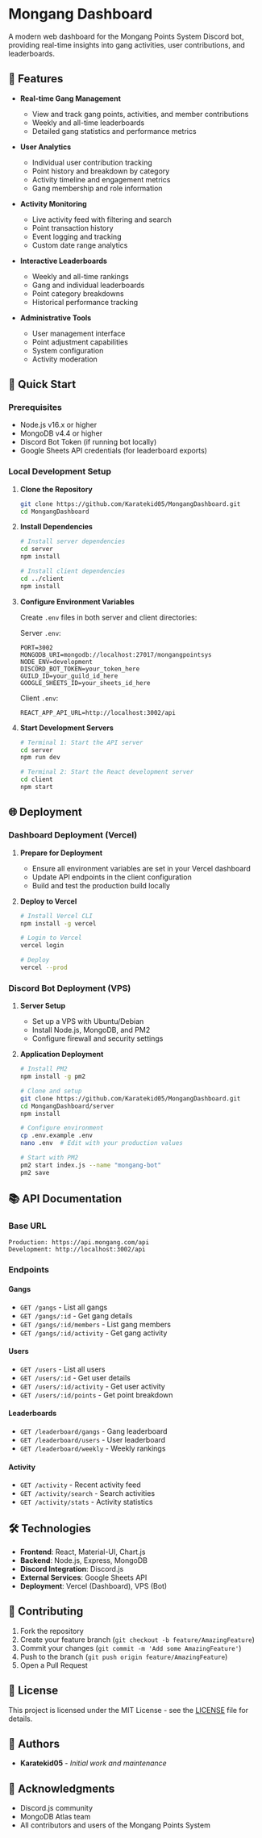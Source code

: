 # Mongang Dashboard

A modern web dashboard for the Mongang Points System Discord bot, providing real-time insights into gang activities, user contributions, and leaderboards.

## 🌟 Features

- **Real-time Gang Management**
  - View and track gang points, activities, and member contributions
  - Weekly and all-time leaderboards
  - Detailed gang statistics and performance metrics

- **User Analytics**
  - Individual user contribution tracking
  - Point history and breakdown by category
  - Activity timeline and engagement metrics
  - Gang membership and role information

- **Activity Monitoring**
  - Live activity feed with filtering and search
  - Point transaction history
  - Event logging and tracking
  - Custom date range analytics

- **Interactive Leaderboards**
  - Weekly and all-time rankings
  - Gang and individual leaderboards
  - Point category breakdowns
  - Historical performance tracking

- **Administrative Tools**
  - User management interface
  - Point adjustment capabilities
  - System configuration
  - Activity moderation

## 🚀 Quick Start

### Prerequisites

- Node.js v16.x or higher
- MongoDB v4.4 or higher
- Discord Bot Token (if running bot locally)
- Google Sheets API credentials (for leaderboard exports)

### Local Development Setup

1. **Clone the Repository**
   ```bash
   git clone https://github.com/Karatekid05/MongangDashboard.git
   cd MongangDashboard
   ```

2. **Install Dependencies**
   ```bash
   # Install server dependencies
   cd server
   npm install

   # Install client dependencies
   cd ../client
   npm install
   ```

3. **Configure Environment Variables**

   Create `.env` files in both server and client directories:

   Server `.env`:
   ```env
   PORT=3002
   MONGODB_URI=mongodb://localhost:27017/mongangpointsys
   NODE_ENV=development
   DISCORD_BOT_TOKEN=your_token_here
   GUILD_ID=your_guild_id_here
   GOOGLE_SHEETS_ID=your_sheets_id_here
   ```

   Client `.env`:
   ```env
   REACT_APP_API_URL=http://localhost:3002/api
   ```

4. **Start Development Servers**
   ```bash
   # Terminal 1: Start the API server
   cd server
   npm run dev

   # Terminal 2: Start the React development server
   cd client
   npm start
   ```

## 🌐 Deployment

### Dashboard Deployment (Vercel)

1. **Prepare for Deployment**
   - Ensure all environment variables are set in your Vercel dashboard
   - Update API endpoints in the client configuration
   - Build and test the production build locally

2. **Deploy to Vercel**
   ```bash
   # Install Vercel CLI
   npm install -g vercel

   # Login to Vercel
   vercel login

   # Deploy
   vercel --prod
   ```

### Discord Bot Deployment (VPS)

1. **Server Setup**
   - Set up a VPS with Ubuntu/Debian
   - Install Node.js, MongoDB, and PM2
   - Configure firewall and security settings

2. **Application Deployment**
   ```bash
   # Install PM2
   npm install -g pm2

   # Clone and setup
   git clone https://github.com/Karatekid05/MongangDashboard.git
   cd MongangDashboard/server
   npm install

   # Configure environment
   cp .env.example .env
   nano .env  # Edit with your production values

   # Start with PM2
   pm2 start index.js --name "mongang-bot"
   pm2 save
   ```

## 📚 API Documentation

### Base URL
```
Production: https://api.mongang.com/api
Development: http://localhost:3002/api
```

### Endpoints

#### Gangs
- `GET /gangs` - List all gangs
- `GET /gangs/:id` - Get gang details
- `GET /gangs/:id/members` - List gang members
- `GET /gangs/:id/activity` - Get gang activity

#### Users
- `GET /users` - List all users
- `GET /users/:id` - Get user details
- `GET /users/:id/activity` - Get user activity
- `GET /users/:id/points` - Get point breakdown

#### Leaderboards
- `GET /leaderboard/gangs` - Gang leaderboard
- `GET /leaderboard/users` - User leaderboard
- `GET /leaderboard/weekly` - Weekly rankings

#### Activity
- `GET /activity` - Recent activity feed
- `GET /activity/search` - Search activities
- `GET /activity/stats` - Activity statistics

## 🛠 Technologies

- **Frontend**: React, Material-UI, Chart.js
- **Backend**: Node.js, Express, MongoDB
- **Discord Integration**: Discord.js
- **External Services**: Google Sheets API
- **Deployment**: Vercel (Dashboard), VPS (Bot)

## 🤝 Contributing

1. Fork the repository
2. Create your feature branch (`git checkout -b feature/AmazingFeature`)
3. Commit your changes (`git commit -m 'Add some AmazingFeature'`)
4. Push to the branch (`git push origin feature/AmazingFeature`)
5. Open a Pull Request

## 📝 License

This project is licensed under the MIT License - see the [LICENSE](LICENSE) file for details.

## 👥 Authors

- **Karatekid05** - *Initial work and maintenance*

## 🙏 Acknowledgments

- Discord.js community
- MongoDB Atlas team
- All contributors and users of the Mongang Points System
